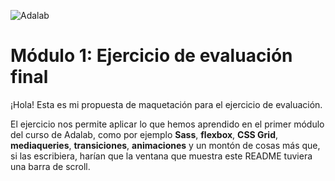 ![Adalab](https://beta.adalab.es/resources/images/adalab-logo-155x61-bg-white.png)

# Módulo 1: Ejercicio de evaluación final

¡Hola! Esta es mi propuesta de maquetación para el ejercicio de evaluación.

El ejercicio nos permite aplicar lo que hemos aprendido en el primer módulo del curso de Adalab, como por ejemplo **Sass**, **flexbox**, **CSS Grid**, **mediaqueries**, **transiciones**, **animaciones** y un montón de cosas más que, si las escribiera, harían que la ventana que muestra este README tuviera una barra de scroll.

